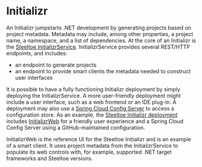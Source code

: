 # Initializr

An Initializr jumpstarts .NET development by generating projects based on project metadata.
Metadata may include, among other properties, a project name, a namespace, and a list of dependencies.
At the core of an Initializr is the [Steeltoe InitializrService](https://github.com/SteeltoeOSS/InitializrService).
InitializrService provides several REST/HTTP endpoints, and includes:

* an endpoint to generate projects
* an endpoint to provide smart clients the metadata needed to construct user interfaces

It is possible to have a fully functioning Initializr deployment by simply deploying the InitializrService.
A more user-friendly deployment might include a user interface, such as a web frontend or an IDE plug-in.
A deployment may also use a [Spring Cloud Config Server](https://cloud.spring.io/spring-cloud-config/multi/multi__spring_cloud_config_server.html) to access a configuration store.
As an example, the [Steeltoe Initializr deployment](https://start.steeltoe.io) includes [InitializrWeb](https://github.com/SteeltoeOSS/InitializrWeb) for a friendly user experience and a Spring Cloud Config Server using a GitHub-maintained configuration.

InitializrWeb is the reference UI for the Steeltoe Initializr and is an example of a smart client.  It uses project metadata from the InitializrService to populate its web controls with, for example, supported .NET target frameworks and Steeltoe versions.
